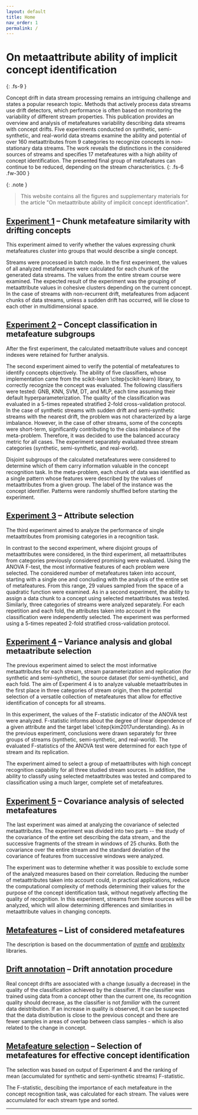 ```yaml
---
layout: default
title: Home
nav_order: 1
permalink: /
---
```


# On metaattribute ability of implicit concept identification
{: .fs-9 }

Concept drift in data stream processing remains an intriguing challenge and states a popular research topic. Methods that actively process data streams use drift detectors, which performance is often based on monitoring the variability of different stream properties. This publication provides an overview and analysis of metafeatures variability describing data streams with concept drifts. Five experiments conducted on synthetic, semi-synthetic, and real-world data streams examine the ability and potential of over 160 metaattributes from 9 categories to recognize concepts in non-stationary data streams. The work reveals the distinctions in the considered sources of streams and specifies 17 metafeatures with a high ability of concept identification. The presented final group of metafeatures can continue to be reduced, depending on the stream characteristics.
{: .fs-6 .fw-300 }

{: .note }
> This website contains all the figures and supplementary materials for the article "On metaattribute ability of implicit concept identification". 

## [Experiment 1] – Chunk metafeature similarity with drifting concepts

This experiment aimed to verify whether the values expressing chunk metafeatures cluster into groups that would describe a single concept.

Streams were processed in batch mode. In the first experiment, the values of all analyzed metafeatures were calculated for each chunk of the generated data streams. The values from the entire stream course were examined. The expected result of the experiment was the grouping of metaattribute values in cohesive clusters depending on the current concept. In the case of streams with non-recurrent drift, metafeatures from adjacent chunks of data streams, unless a sudden drift has occurred, will lie close to each other in multidimensional space.

## [Experiment 2] – Concept classification in metafeature subgroups

After the first experiment, the calculated metaattribute values and concept indexes were retained for further analysis.

The second experiment aimed to verify the potential of metafeatures to identify concepts objectively. The ability of five classifiers, whose implementation came from the scikit-learn \citep{scikit-learn} library, to correctly recognize the concept was evaluated. The following classifiers were tested: GNB, KNN, SVM, DT, and MLP, each time assuming their default hyperparameterization. The quality of the classification was evaluated in a 5-times repeated stratified 2-fold cross-validation protocol. In the case of synthetic streams with sudden drift and semi-synthetic streams with the nearest drift, the problem was not characterized by a large imbalance. However, in the case of other streams, some of the concepts were short-term, significantly contributing to the class imbalance of the meta-problem. Therefore, it was decided to use the balanced accuracy metric for all cases. The experiment separately evaluated three stream categories (synthetic, semi-synthetic, and real-world).

Disjoint subgroups of the calculated metafeatures were considered to determine which of them carry information valuable in the concept recognition task. In the meta-problem, each chunk of data was identified as a single pattern whose features were described by the values of metaattributes from a given group. The label of the instance was the concept identifier. Patterns were randomly shuffled before starting the experiment.

## [Experiment 3] – Attribute selection

The third experiment aimed to analyze the performance of single metaattributes from promising categories in a recognition task.

In contrast to the second experiment, where disjoint groups of metaattributes were considered, in the third experiment, all metaattributes from categories previously considered promising were evaluated. Using the ANOVA F-test, the most informative features of each problem were selected. The considered number of metafeatures taken into account, starting with a single one and concluding with the analysis of the entire set of metafeatures. From this range, 29 values sampled from the space of a quadratic function were examined. As in a second experiment, the ability to assign a data chunk to a concept using selected metaattributes was tested. Similarly, three categories of streams were analyzed separately. For each repetition and each fold, the attributes taken into account in the classification were independently selected. The experiment was performed using a 5-times repeated 2-fold stratified cross-validation protocol.

## [Experiment 4] – Variance analysis and global metaatribute selection

The previous experiment aimed to select the most informative metaattributes for each stream, stream parameterization and replication (for synthetic and semi-synthetic), the source dataset (for semi-synthetic), and each fold. The aim of Experiment 4 is to analyze valuable metaattributes in the first place in three categories of stream origin, then the potential selection of a versatile collection of metafeatures that allow for effective identification of concepts for all streams.

In this experiment, the values of the F-statistic indicator of the ANOVA test were analyzed. F-statistic informs about the degree of linear dependence of a given attribute and the target label \citep{kim2017understanding}. As in the previous experiment, conclusions were drawn separately for three groups of streams (synthetic, semi-synthetic, and real-world). The evaluated F-statistics of the ANOVA test were determined for each type of stream and its replication.

The experiment aimed to select a group of metaattributes with high concept recognition capability for all three studied stream sources. In addition, the ability to classify using selected metaattributes was tested and compared to classification using a much larger, complete set of metafeatures.

## [Experiment 5] – Covariance analysis of selected metafeatures

The last experiment was aimed at analyzing the covariance of selected metaattributes. The experiment was divided into two parts -- the study of the covariance of the entire set describing the data stream, and the successive fragments of the stream in windows of 25 chunks. Both the covariance over the entire stream and the standard deviation of the covariance of features from successive windows were analyzed.

The experiment was to determine whether it was possible to exclude some of the analyzed measures based on their correlation. Reducing the number of metaattributes taken into account could, in practical applications, reduce the computational complexity of methods determining their values for the purpose of the concept identification task, without negatively affecting the quality of recognition. In this experiment, streams from three sources will be analyzed, which will allow determining differences and similarities in metaattribute values in changing concepts.

## [Metafeatures] – List of considered metafeatures

The description is based on the docummentation of [pymfe](https://pymfe.readthedocs.io/en/latest/) and [problexity](https://problexity.readthedocs.io/en/latest/index.html) libraries.

## [Drift annotation] – Drift annotation procedure

Real concept drifts are associated with a change (usually a decrease) in the quality of the classification achieved by the classifier. If the classifier was trained using data from a concept other than the current one, its recognition quality should decrease, as the classifier is not *familiar* with the current data deistribution. If an increase in quality is observed, it can be suspected that the data distribution is close to the previous concept and there are fewer samples in areas of overlap between class samples - which is also related to the change in concept.

## [Metafeature selection] – Selection of metafeatures for effective concept identification

The selection was based on output of Experiment 4 and the ranking of mean (accumulated for synthetic and semi-synthetic streams) F-statistic.

The F-statistic, descibing the importance of each metafeature in the concept recognition task, was calculated for each stream. The values were accumulated for each stream type and sorted. 


----

[Experiment 1]: docs/e1/e1
[Experiment 2]: docs/e2/e2
[Experiment 3]: docs/e3/e3
[Experiment 4]: docs/e4/e4
[Experiment 5]: docs/e5/e5
[Metafeatures]: docs/ot/cm
[Drift annotation]: docs/ot/da
[Metafeature selection]: docs/ot/sm